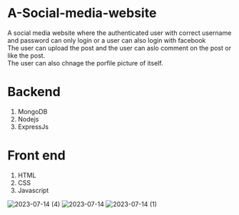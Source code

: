 # A-Social-media-website
A social media website where the authenticated user with correct username and password can only login or a user can also login with facebook<br>
The user can upload the post and the user can aslo comment on the post or like the post.<br>
The user can also chnage the porfile picture of itself.<br>

# Backend
1. MongoDB
2. Nodejs
3. ExpressJs


# Front end
1. HTML
2. CSS
3. Javascript

![2023-07-14 (4)](https://github.com/ravi-singh-100/A-Social-media-website/assets/84458346/57366695-fd96-4c0f-9c1e-d70658d24851)
![2023-07-14](https://github.com/ravi-singh-100/A-Social-media-website/assets/84458346/060f878d-c84d-4358-aeef-2f27b84e9c0b)
![2023-07-14 (1)](https://github.com/ravi-singh-100/A-Social-media-website/assets/84458346/4826e646-07d0-4d2e-b56b-920a001c02bc)

